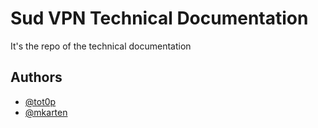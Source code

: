 
# Sud VPN Technical Documentation

It's the repo of the technical documentation


## Authors

- [@tot0p](https://www.github.com/tot0p)
- [@mkarten](https://www.github.com/mkarten)



